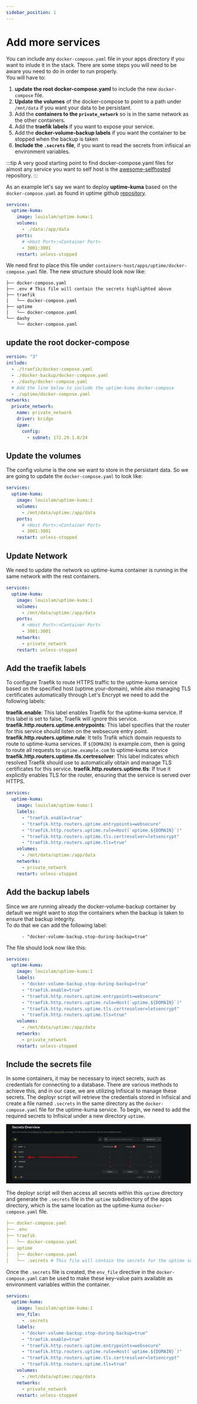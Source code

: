 ```yaml
---
sidebar_position: 1
---
```


# Add more services

You can include any `docker-compose.yaml` file in your apps directory if you want to inlude it in the stack. There are some steps you will need to be aware you need to do in order to run properly.  
You will have to:
1. **update the root docker-compose.yaml** to include the new `docker-compose` file.
2. **Update the volumes** of the docker-compose to point to a path under `/mnt/data` if you want your data to be persistant.
3. Add the **containers to the `private_network`** so is in the same network as the other containers.
4. Add the **traefik labels** if you want to expose your service.
5. Add the **docker-volume-backup labels** if you want the container to be stopped when the backup is taken
6. **Include the `.secrets` file**, if you want to read the secrets from infisical an environment variables.

:::tip
    A very good starting point to find docker-compose.yaml files for almost any service you want to self host is the [awesome-selfhosted](https://github.com/awesome-selfhosted/awesome-selfhosted) repository.
:::

As an example let's say we want to deploy **uptime-kuma** based on the `docker-compose.yaml` as found in uptime github [repository](https://github.com/louislam/uptime-kuma/blob/master/compose.yaml).
```yaml
services:
  uptime-kuma:
    image: louislam/uptime-kuma:1
    volumes:
      - ./data:/app/data
    ports:
      # <Host Port>:<Container Port>
      - 3001:3001
    restart: unless-stopped
```


We need first to place this file under `containers-host/apps/uptime/docker-compose.yaml` file. The new structure should look now like:

```
├── docker-compose.yaml
├── .env # This file will contain the secrets highlighted above
├── traefik
│   └── docker-compose.yaml
├── uptime
│   └── docker-compose.yaml
└── dashy
    └── docker-compose.yaml

```
## update the root docker-compose

```yaml
version: "3"
include:
  - ./traefik/docker-compose.yaml
  - ./docker-backup/docker-compose.yaml
  - ./dashy/docker-compose.yaml
  # Add the line below to include the uptime-kuma docker-compose
  - ./uptime/docker-compose.yaml
networks:
  private_network:
    name: private_network
    driver: bridge 
    ipam:
      config:
        - subnet: 172.29.1.0/24
```
##  Update the volumes
The config volume is the one we want to store in the persistant data. So we are going to update the `docker-compose.yaml` to look like:

```yaml
services:
  uptime-kuma:
    image: louislam/uptime-kuma:1
    volumes:
      - /mnt/data/uptime:/app/data
    ports:
      # <Host Port>:<Container Port>
      - 3001:3001
    restart: unless-stopped
```

## Update Network
We need to update the network so uptime-kuma container is running in the same network with the rest containers.


```yaml
services:
  uptime-kuma:
    image: louislam/uptime-kuma:1
    volumes:
      - /mnt/data/uptime:/app/data
    ports:
      # <Host Port>:<Container Port>
      - 3001:3001
    networks:
      - private_network
    restart: unless-stopped
```

## Add the traefik labels

To configure Traefik to route HTTPS traffic to the uptime-kuma service based on the specified host (uptime.your-domain), while also managing TLS certificates automatically through Let's Encrypt we need to add the following labels:

**traefik.enable**: This label enables Traefik for the uptime-kuma service. If this label is set to false, Traefik will ignore this service.
**traefik.http.routers.uptime.entrypoints**: This label specifies that the router for this service should listen on the websecure entry point.
**traefik.http.routers.uptime.rule**: It tells Trafik which domain requests to route to uptime-kuma services. If `${DOMAIN}` is example.com, then is going to route all requests to `uptime.example.com` to uptime-kuma service
**traefik.http.routers.uptime.tls.certresolver**: This label indicates which resolved Traefik should use to automatically obtain and manage TLS certificates for this service. 
**traefik.http.routers.uptime.tls**: If true it explicitly enables TLS for the router, ensuring that the service is served over HTTPS.

```yaml
services:
  uptime-kuma:
    image: louislam/uptime-kuma:1
    labels:
      - "traefik.enable=true"
      - "traefik.http.routers.uptime.entrypoints=websecure"
      - "traefik.http.routers.uptime.rule=Host(`uptime.${DOMAIN}`)"
      - "traefik.http.routers.uptime.tls.certresolver=letsencrypt"
      - "traefik.http.routers.uptime.tls=true"
    volumes:
      - /mnt/data/uptime:/app/data
    networks:
      - private_network
    restart: unless-stopped
```

## Add the backup labels
Since we are running already the docker-volume-backup container by default we might want to stop the containers when the backup is taken to ensure that backup integrity.  
To do that we can add the following label:
```
      - "docker-volume-backup.stop-during-backup=true"
```
The file should look now like this:  
```yaml
services:
  uptime-kuma:
    image: louislam/uptime-kuma:1
    labels:
      - "docker-volume-backup.stop-during-backup=true"
      - "traefik.enable=true"
      - "traefik.http.routers.uptime.entrypoints=websecure"
      - "traefik.http.routers.uptime.rule=Host(`uptime.${DOMAIN}`)"
      - "traefik.http.routers.uptime.tls.certresolver=letsencrypt"
      - "traefik.http.routers.uptime.tls=true"
    volumes:
      - /mnt/data/uptime:/app/data
    networks:
      - private_network
    restart: unless-stopped
```

## Include the secrets file

In some containers, it may be necessary to inject secrets, such as credentials for connecting to a database. There are various methods to achieve this, and in our case, we are utilizing Infisical to manage these secrets. The deployr script will retrieve the credentials stored in Infisical and create a file named `.secrets` in the same directory as the `docker-compose.yaml` file for the uptime-kuma service.
To begin, we need to add the required secrets to Infisical under a new directory `uptime`.

![](../../static/img/infisical-uptime.png)

The deployr script will then access all secrets within this `uptime` directory and generate the `.secrets` file in the `uptime` subdirectory of the apps directory, which is the same location as the uptime-kuma `docker-compose.yaml` file.


```yaml
├── docker-compose.yaml
├── .env 
├── traefik
│   └── docker-compose.yaml
├── uptime
│   ├── docker-compose.yaml
│   └── .secrets # This file will contain the secrets for the uptime service
```
Once the `.secrets` file is created, the `env_file` directive in the `docker-compose.yaml` can be used to make these key-value pairs available as environment variables within the container.

```yaml
services:
  uptime-kuma:
    image: louislam/uptime-kuma:1
    env_file:
      - .secrets
    labels:
      - "docker-volume-backup.stop-during-backup=true"
      - "traefik.enable=true"
      - "traefik.http.routers.uptime.entrypoints=websecure"
      - "traefik.http.routers.uptime.rule=Host(`uptime.${DOMAIN}`)"
      - "traefik.http.routers.uptime.tls.certresolver=letsencrypt"
      - "traefik.http.routers.uptime.tls=true"
    volumes:
      - /mnt/data/uptime:/app/data
    networks:
      - private_network
    restart: unless-stopped
```

